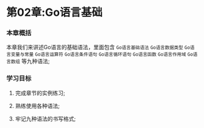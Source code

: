 # 第02章:Go语言基础

### 本章概括

本章我们来讲述Go语言的基础语法，里面包含 `Go语言基础语法` `Go语言数据类型` `Go语言变量与常量` `Go语言运算符` `Go语言条件语句` `Go语言循环语句` `Go语言函数` `Go语言作用域` `Go语言数组` 等九种语法;

### 学习目标

1. 完成章节的实例练习;

2. 熟练使用各种语法;

3. 牢记九种语法的书写格式;


